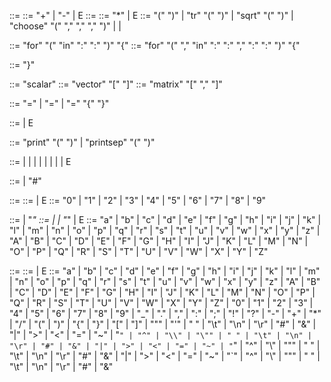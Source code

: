 <expr> ::= <term> <moreterms>
<moreterms> ::= "+" <term> <moreterms> | "-" <term> <moreterms> | E
<term> ::= <factor> <morefactors>
<morefactors> ::= "*" <factor> <morefactors> | E
<factor> ::= "(" <expr> ")" | "tr" "(" <expr> ")" | "sqrt" "(" <expr> ")" | "choose" "(" <expr> "," <expr> "," <expr> "," <expr> ")" | <number> | <identifier>

<for> ::= "for" "(" <identifier> "in" <expr> ":" <expr> ":" <expr> ")" "{"
<nestedfor> ::= "for" "(" <identifier> "," <identifier> "in" <expr> ":" <expr> ":" <expr> "," <expr> ":" <expr> ":" <expr> ")" "{" 

<endofblock> ::= "}"

<creatingscalar> ::= "scalar" <identifier>
<creatingvector> ::= "vector" <identifier> "[" <number> "]"
<creatingmatrix> ::= "matrix" <identifier> "[" <number> "," <number> "]"


<assignment> ::= <identifier> "=" <expr> | <identifier> "=" <number> | <identifier> "=" "{" <number> <morenumbers> "}"

<morenumbers> ::= <number> <morenumbers> | E

<print> ::= "print" "(" <identifier> ")" | "printsep" "("  ")"

<linewithoutcomment> ::= <for> | <nestedfor> | <creatingscalar> | <creatingvector> | <creatingmatrix> | <assignment> | <print> | <endofblock> | E

<line> ::= <linewithoutcomment> | <linewithoutcomment> "#" <comment>

<number> ::= <digit> <moredigits>
<moredigits> ::= <digit> <moredigits> | E
<digit> ::= "0" | "1" | "2" | "3" | "4" | "5" | "6" | "7" | "8" | "9"

<identifier> ::= <alpha> <morealphanumeric> | "_" <morealphanumeric>
<morealphanumeric> ::= <alpha> <morealphanumeric> | <digit> <morealphanumeric> | "_" <morealphanumeric> | E
<alpha> ::= "a" | "b" | "c" | "d" | "e" | "f" | "g" | "h" | "i" | "j" | "k" | "l" | "m" | "n" | "o" | "p" | "q" | "r" | "s" | "t" | "u" | "v" | "w" | "x" | "y" | "z" | "A" | "B" | "C" | "D" | "E" | "F" | "G" | "H" | "I" | "J" | "K" | "L" | "M" | "N" | "O" | "P" | "Q" | "R" | "S" | "T" | "U" | "V" | "W" | "X" | "Y" | "Z"


<comment> ::= <anycharacter> <morecharacters>
<morecharacters> ::= <anycharacter> <morecharacters> | E
<anycharacter> ::= "a" | "b" | "c" | "d" | "e" | "f" | "g" | "h" | "i" | "j" | "k" | "l" | "m" | "n" | "o" | "p" | "q" | "r" | "s" | "t" | "u" | "v" | "w" | "x" | "y" | "z" | "A" | "B" | "C" | "D" | "E" | "F" | "G" | "H" | "I" | "J" | "K" | "L" | "M" | "N" | "O" | "P" | "Q" | "R" | "S" | "T" | "U" | "V" | "W" | "X" | "Y" | "Z" | "0" | "1" | "2" | "3" | "4" | "5" | "6" | "7" | "8" | "9" | "_" | "." | "," | ":" | ";" | "!" | "?" | "-" | "+" | "*" | "/" | "(" | ")" | "{" | "}" | "[" | "]" | "\"" | "'" | " " | "\t" | "\n" | "\r" | "#" | "&" | "|" | ">" | "<" | "=" | "~" | "`" | "^" | "\\" | "\"" | " " | "\t" | "\n" | "\r" | "#" | "&" | "|" | ">" | "<" | "=" | "~" | "`" | "^" | "\\" | "\"" | " " | "\t" | "\n" | "\r" | "#" | "&" | "|" | ">" | "<" | "=" | "~" | "`" | "^" | "\\" | "\"" | " " | "\t" | "\n" | "\r" | "#" | "&"